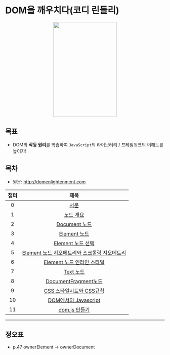 # DOM을 깨우치다(코디 린들리)

<p align='center'><img src="https://user-images.githubusercontent.com/76730867/141681254-0ffcaf89-add0-4b80-91aa-8f45ecf9db9a.jpg" width="200" height="300"/></center></p>

## 목표

- DOM의 **작동 원리**를 학습하여 `JavaScript`의 라이브러리 / 프레임워크의 이해도를 높이자!

## 목차

- 원문: http://domenlightenment.com

|  챕터 |      제목      |
|:-----:|:-------------: |
|   0   |[서문][0장]     |
|   1   |[노드 개요][1장] |
|   2   |[Document 노드][2장] |
|   3   |[Element 노드][3장] |
|   4   |[Element 노드 선택][4장] |
|   5   |[Element 노드 지오메트리와 스크롤링 지오메트리][5장] |
|   6   |[Element 노드 인라인 스타일][6장] |
|   7   |[Text 노드][7장] |
|   8   |[DocumentFragment노드][8장] |
|   9   |[CSS 스타일시트와 CSS규칙][9장] |
|   10  |[DOM에서의 Javascript][10장] |
|   11  |[dom.js 만들기][11장] |

[0장]: https://github.com/projectkorea/Akashic-MD/tree/main/dom/notes/
[1장]: https://github.com/projectkorea/Akashic-MD/tree/main/dom/notes/
[2장]: https://github.com/projectkorea/Akashic-MD/tree/main/dom/notes/
[3장]: https://github.com/projectkorea/Akashic-MD/tree/main/dom/notes/
[4장]: https://github.com/projectkorea/Akashic-MD/tree/main/dom/notes/
[5장]: https://github.com/projectkorea/Akashic-MD/tree/main/dom/notes/
[6장]: https://github.com/projectkorea/Akashic-MD/tree/main/dom/notes/
[7장]: https://github.com/projectkorea/Akashic-MD/tree/main/dom/notes/
[8장]: https://github.com/projectkorea/Akashic-MD/tree/main/dom/notes/
[9장]: https://github.com/projectkorea/Akashic-MD/tree/main/dom/notes/
[10장]: https://github.com/projectkorea/Akashic-MD/tree/main/dom/notes/
[11장]: https://github.com/projectkorea/Akashic-MD/tree/main/dom/notes/

---

## 정오표

- p.47 ownerElement -> ownerDocument